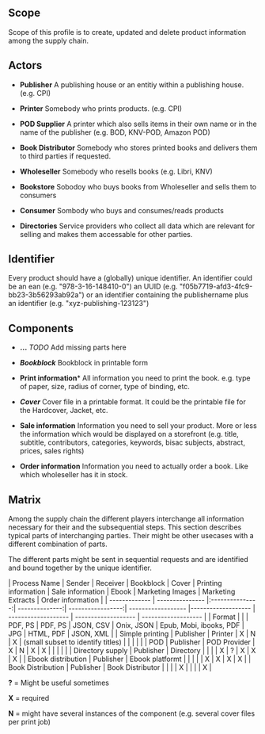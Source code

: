 Scope
-----

Scope of this profile is to create, updated and delete product information among the supply chain.

Actors
------

* **Publisher** A publishing house or an entitiy within a publishing house. (e.g. CPI)

* **Printer** Somebody who prints products. (e.g. CPI) 

* **POD Supplier** A printer which also sells items in their own name or in the name of the publisher (e.g. BOD, KNV-POD, Amazon POD)

* **Book Distributor** Somebody who stores printed books and delivers them to third parties if requested.

* **Wholeseller** Somebody who resells books (e.g. Libri, KNV)

* **Bookstore** Sobodoy who buys books from Wholeseller and sells them to consumers

* **Consumer** Sombody who buys and consumes/reads products

* **Directories** Service providers who collect all data which are relevant for selling and makes them accessable for other parties.

Identifier
----------

Every product should have a (globally) unique identifier. An identifier could be an ean (e.g. "978-3-16-148410-0") an UUID (e.g. "f05b7719-afd3-4fc9-bb23-3b56293ab92a") or an identifier containing the publishername plus an identifier (e.g. "xyz-publishing-123123")


Components
----------

* **...** *TODO* Add missing parts here

* ***Bookblock*** Bookblock in printable form

* **Print information*** All information you need to print the book. e.g. type of paper, size, radius of corner, type of binding, etc.

* ***Cover*** Cover file in a printable format. It could be the printable file for the Hardcover, Jacket, etc.

* **Sale information** Information you need to sell your product. More or less the information which would be displayed on a storefront (e.g. title, subtitle, contributors, categories, keywords, bisac subjects, abstract, prices, sales rights)

* **Order information** Information you need to actually order a book. Like which wholeseller has it in stock.

Matrix
------

Among the supply chain the different players interchange all information necessary for their and the subsequential steps. This section describes typical parts of interchanging parties. Their might be other usecases with a different combination of parts.

The different parts might be sent in sequential requests and are identified and bound together by the unique identifier.


| Process Name  | Sender          | Receiver        | Bookblock      | Cover         | Printing information    | Sale information  | Ebook  | Marketing Images | Marketing Extracts |   Order information |
| ------------- | --------------- |:---------------:| --------------:| -----------------:| ------------------ |------------------- | ------------------- | ------------------- | ------------------- |
| Format             |              |                | PDF, PS        | PDF, PS          | JSON, CSV | Onix, JSON        | Epub, Mobi, ibooks, PDF | JPG | HTML, PDF | JSON, XML |
| Simple printing    | Publisher | Printer            | X | N | X | (small subset to identify titles)   | | | | |
| POD                | Publisher | POD Provider       | X | N | X | X |   |    |  |   |
| Directory supply   | Publisher | Directory          |   |   |   | X | ? | X | X | X |
| Ebook distribution | Publisher | Ebook platformt    |   |   |   |   | X | X | X | X | 
| Book Distribution  | Publisher  | Book Distributor  |   |   |   | X |   |   |   | X |



**?** = Might be useful sometimes

**X** = required

**N** = might have several instances of the component (e.g. several cover files per print job)
